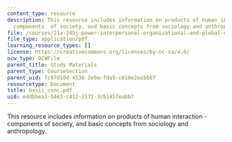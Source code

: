 ```yaml
---
content_type: resource
description: This resource includes information on products of human interaction -
  components  of society, and basic concepts from sociology and anthropology.
file: /courses/21a-245j-power-interpersonal-organizational-and-global-dimensions-fall-2005/e4dbbea154e3c41221723cb1457eabb7_basic_conc.pdf
file_type: application/pdf
learning_resource_types: []
license: https://creativecommons.org/licenses/by-nc-sa/4.0/
ocw_type: OCWFile
parent_title: Study Materials
parent_type: CourseSection
parent_uid: fc97d10d-4538-2e9a-fda5-c618e2ea5667
resourcetype: Document
title: basic_conc.pdf
uid: e4dbbea1-54e3-c412-2172-3cb1457eabb7
---
```

This resource includes information on products of human interaction - components  of society, and basic concepts from sociology and anthropology.